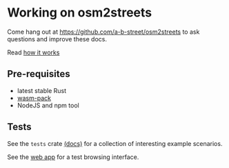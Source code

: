 # Working on osm2streets

Come hang out at <https://github.com/a-b-street/osm2streets> to ask questions and improve these docs.

Read [how it works](docs/how_it_works.md)

## Pre-requisites

- latest stable Rust
- [wasm-pack](https://github.com/rustwasm/wasm-pack)
- NodeJS and npm tool

## Tests

See the `tests` crate [(docs)](tests/README.md) for a collection of interesting example scenarios.

See the [web app](web/README.md) for a test browsing interface.
